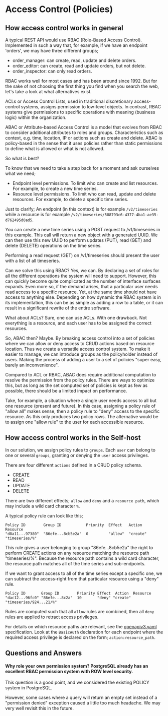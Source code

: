 # Access Control (Policies)

## How access control works in general

A typical REST API would use RBAC (Role-Based Access Control). Implemented in such a way that, for example, if we have an endpoint 'orders', we may have three different groups;

- order_manager: can create, read, update and delete orders.
- order_editor: can create, read and update orders, but not delete.
- order_inspector: can only read orders.

RBAC works well for most cases and has been around since 1992. But for the sake of not choosing the first thing you find when you search the web, let's take a look at what alternatives exist.

ACLs or Access Control Lists, used in traditional discretionary access-control systems, assigns permission to low-level objects. In contrast, RBAC systems give permissions to specific operations with meaning (business logic) within the organization.

ABAC or Attribute-based Access Control is a model that evolves from RBAC to consider additional attributes to roles and groups. Characteristics such as context, e.g. time, location, IP or actions such as create and delete. ABAC is policy-based in the sense that it uses policies rather than static permissions to define what is allowed or what is not allowed.

So what is best?

To know that we need to take a step back for a moment and ask ourselves what we need;

- Endpoint level permissions. To limit who can create and list resources. For example, to create a new time series.
- Resource level permissions. To limit who can read, update and delete resources. For example, to delete a specific time series.

Just to clarify; An endpoint (in this context) is for example `/v2/timeseries` while a resource is for example `/v2/timeseries/588793c6-4377-4ba1-ae35-d762495d0ad5`.

You can create a new time series using a POST request to /v1/timeseries in this example. This call will return a new object with a generated UUID. We can then use this new UUID to perform updates (PUT), read (GET) and delete (DELETE) operations on the time series.

Performing a read request (GET) on /v1/timeseries should present the user with a list of all timeseries.

Can we solve this using RBAC? Yes, we can. By declaring a set of roles for all the different operations the system will need to support. However, this can quickly become quite complicated as the number of interface surfaces expands. Even more so, if the demand arises, that a particular user needs read access to a specific resource. Yet, at the same time should not have access to anything else. Depending on how dynamic the RBAC system is in its implementation, this can be as simple as adding a row to a table, or it can result in a significant rewrite of the entire software.

What about ACLs? Sure, one can use ACLs. With one drawback. Not everything is a resource, and each user has to be assigned the correct resources.

So, ABAC then? Maybe. By breaking access control into a set of policies where we can allow or deny access to CRUD actions based on resource location. Thus we create a versatile access control system. To make it easier to manage, we can introduce groups as the policyholder instead of users. Making the process of adding a user to a set of policies "super easy, barely an inconvenience".

Compared to ACL or RBAC, ABAC does require additional computation to resolve the permission from the policy rules. There are ways to optimize this, but as long as the set computed set of policies is kept as few as possible, there should be a limited impact on performance.

Take, for example, a situation where a single user needs access to all but one resource (present and future). In this case, assigning a policy rule of "allow all" makes sense, then a policy rule to "deny" access to the specific resource. As this only produces two policy rows. The alternative would be to assign one "allow rule" to the user for each accessible resource.


## How access control works in the Self-host

In our solution, we assign policy rules to `groups`. Each `user` can belong to one or several `groups`, granting or denying the `user` access privileges.

There are four different `actions` defined in a CRUD policy schema.

- CREATE
- READ
- UPDATE
- DELETE

There are two different effects; `allow` and `deny` and a `resource path`, which may include a wild card character `%`.

A typical policy rule can look like this;

```
Policy ID        Group ID           Priority  Effect   Action    Resource
"d8a11...97380"  "86efe...8cb5e2a"  0         "allow"  "create"  "timeseries/%"
```

This rule gives a user belonging to group "86efe...8cb5e2a" the right to perform CREATE actions on any resource matching the resource path "timeseries/%". Because the resource path contains a wild card character, the resource path matches all of the time series and sub-endpoints.

If we want to grant access to all of the time series except a specific one, we can subtract the access-right from that particular resource using a "deny" rule.

```
Policy ID       Group ID        Priority Effect  Action  Resource
"dac12...96fc0" "86efe...8c2a"  10       "deny" "create" "timeseries/924...21/%"
```

Rules are computed such that all `allow` rules are combined, then all `deny` rules are applied to retract access privileges.

For details on which resource paths are relevant, see the [openapiv3.yaml](https://github.com/self-host/self-host/blob/main/api/aapije/rest/openapiv3.yaml) specification. Look at the `BasicAuth` declaration for each endpoint where the required access privilege is declared on the form; `action:resource_path`.


## Questions and Answers

#### Why role your own permission system? PostgreSQL already has an excellent RBAC permission system with ROW level security.

This question is a good point, and we considered the existing POLICY system in PostgreSQL.

However, some cases where a query will return an empty set instead of a "permission denied" exception caused a little too much headache. We may very well revisit this in the future.
